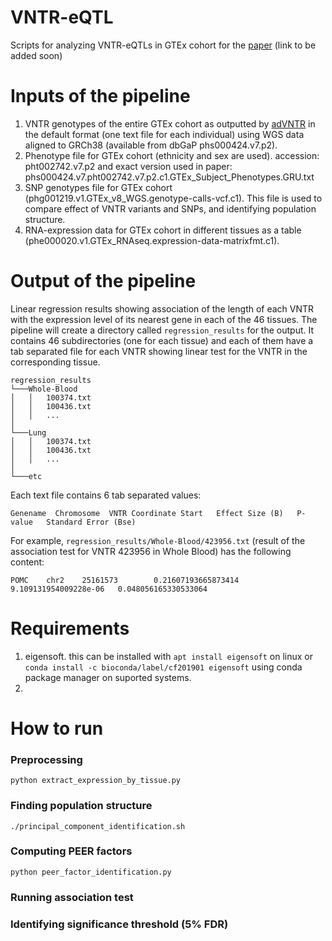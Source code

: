 # VNTR-eQTL
Scripts for analyzing VNTR-eQTLs in GTEx cohort for the [paper](http://biorxiv.org) (link to be added soon)

# Inputs of the pipeline
1. VNTR genotypes of the entire GTEx cohort as outputted by [adVNTR](https://github.com/mehrdadbakhtiari/adVNTR) in the default format (one text file for each individual) using WGS data aligned to GRCh38 (available from dbGaP phs000424.v7.p2).
2. Phenotype file for GTEx cohort (ethnicity and sex are used). accession: pht002742.v7.p2 and exact version used in paper: phs000424.v7.pht002742.v7.p2.c1.GTEx_Subject_Phenotypes.GRU.txt
3. SNP genotypes file for GTEx cohort (phg001219.v1.GTEx_v8_WGS.genotype-calls-vcf.c1). This file is used to compare effect of VNTR variants and SNPs, and identifying population structure.
4. RNA-expression data for GTEx cohort in different tissues as a table (phe000020.v1.GTEx_RNAseq.expression-data-matrixfmt.c1).

# Output of the pipeline
Linear regression results showing association of the length of each VNTR with the expression level of its nearest gene in each of the 46 tissues.
The pipeline will create a directory called `regression_results` for the output. It contains 46 subdirectories (one for each tissue) and each of them have a tab separated file for each VNTR showing linear test for the VNTR in the corresponding tissue.
```
regression_results
└───Whole-Blood
│   │   100374.txt
│   │   100436.txt
│   │   ...
│   
└───Lung
│   │   100374.txt
│   │   100436.txt
│   │   ...
│   
└───etc 
```
Each text file contains 6 tab separated values: <br>
```
Genename  Chromosome  VNTR Coordinate Start   Effect Size (B)   P-value   Standard Error (Bse)
```

For example, `regression_results/Whole-Blood/423956.txt` (result of the association test for VNTR 423956 in Whole Blood) has the following content:
```
POMC    chr2    25161573        0.21607193665873414     9.109131954009228e-06   0.048056165330533064
```

# Requirements
1. eigensoft. this can be installed with `apt install eigensoft` on linux or `conda install -c bioconda/label/cf201901 eigensoft` using conda package manager on suported systems.
2. 

# How to run
### Preprocessing
```
python extract_expression_by_tissue.py
```
### Finding population structure
```
./principal_component_identification.sh
```
### Computing PEER factors
```
python peer_factor_identification.py
```
### Running association test
### Identifying significance threshold (5% FDR)
